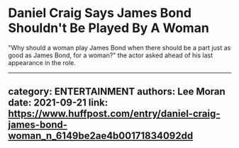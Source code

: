 # Daniel Craig Says James Bond Shouldn't Be Played By A Woman

"Why should a woman play James Bond when there should be a part just as good as James Bond, for a woman?" the actor asked ahead of his last appearance in the role.

---
category: ENTERTAINMENT
authors: Lee Moran
date: 2021-09-21
link: https://www.huffpost.com/entry/daniel-craig-james-bond-woman_n_6149be2ae4b00171834092dd
---
